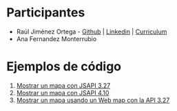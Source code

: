 # Participantes

* Raúl Jiménez Ortega - [Github](http://www.github.com/hhkaos) | [Linkedin](http://es.linkedin.com/in/jimenezortegaraul) | [Curriculum](https://hhkaos.github.io)
* Ana Fernandez Monterrubio

# Ejemplos de código

1. [Mostrar un mapa con JSAPI 3.27](./code-samples/sample1.html)
2. [Mostrar un mapa con JSAPI 4.10](./code-samples/sample2.html)
3. [Mostrar un mapa usando un Web map con la API 3.27](./code-samples/sample3.html)
